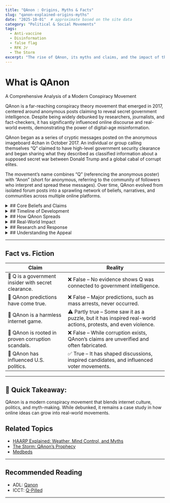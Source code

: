 ```yaml
---
title: "QAnon : Origins, Myths & Facts"
slug: "qanon-explained-origins-myths"
date: "2025-10-01"  # approximate based on the site data
category: "Political & Social Movements"
tags:
  - Anti-vaccine
  - Disinformation
  - false flag
  - RFK Jr
  - The Storm
excerpt: "The rise of QAnon, its myths and claims, and the impact of the conspiracy movement."
---
```


# What is QAnon
A Comprehensive Analysis of a Modern Conspiracy Movement

QAnon is a far-reaching conspiracy theory movement that emerged in 2017, centered around anonymous posts claiming to reveal secret government intelligence. Despite being widely debunked by researchers, journalists, and fact-checkers, it has significantly influenced online discourse and real-world events, demonstrating the power of digital-age misinformation.

QAnon began as a series of cryptic messages posted on the anonymous imageboard 4chan in October 2017. An individual or group calling themselves “Q” claimed to have high-level government security clearance and began sharing what they described as classified information about a supposed secret war between Donald Trump and a global cabal of corrupt elites.

The movement’s name combines “Q” (referencing the anonymous poster) with “Anon” (short for anonymous, referring to the community of followers who interpret and spread these messages). Over time, QAnon evolved from isolated forum posts into a sprawling network of beliefs, narratives, and communities across multiple online platforms.

<details>
<summary>## Core Beliefs and Claims</summary>
QAnon encompasses numerous interconnected conspiracy theories, but several central themes consistently appear:

### The “Deep State” Narrative
Claims that a secret network of government officials, intelligence agencies, and political figures work to undermine elected leadership and maintain hidden control over policy and events.

### Elite Conspiracy Theories
Allegations that wealthy individuals, celebrities, and politicians participate in secretive criminal activities, often involving elaborate cover-ups and manipulation of media and institutions.

### Political Prophecies
Predictions about political events, arrests, and revelations that would supposedly expose corruption and vindicate the movement’s beliefs.

### Media Distrust
Systematic rejection of mainstream news sources, positioning traditional journalism as complicit in covering up the “truth” that Q claims to reveal.
</details>

<details>
<summary>## Timeline of Development</summary>

### October 2017

First “Q drops” appear on 4chan‘s /pol/ board, making initial claims about government corruption and imminent arrests.

### 2018-2019

Movement migrates to 8chan (later 8kun) and expands to mainstream social media platforms like Facebook, Twitter, and YouTube. Dedicated communities form to decode and interpret Q’s messages.

### 2020

QAnon gains significant mainstream attention during the COVID-19 pandemic and 2020 election cycle. Several QAnon-affiliated candidates run for political office.

### 2021-Present

Major social media platforms implement restrictions on QAnon content. The movement adapts by migrating to alternative platforms and evolving its messaging strategies.
</details>

<details>
<summary>## How QAnon Spreads</summary>
The movement’s growth demonstrates how conspiracy theories can proliferate in the digital age. Key factors in QAnon’s spread include:

### Social Media Amplification
QAnon content spread rapidly across Facebook groups, Twitter hashtags, YouTube videos, and Instagram posts. Algorithms designed to increase engagement often promoted sensational content, helping conspiracy theories reach wider audiences.

### Gamification Elements
Q’s cryptic posts, called “drops,” are designed like puzzles that followers attempt to decode. This interactive element creates a sense of participation and discovery, making adherents feel like they’re uncovering hidden truths through their own research.

### Community Building
Online communities formed around shared interpretation of Q posts, creating social bonds and reinforcing beliefs through group validation. These communities provide belonging and purpose for participants.
</details>

<details>
<summary>## Real-World Impact</summary>
### Documented Consequences
While QAnon exists primarily online, it has had measurable real-world effects, including influencing political campaigns, motivating criminal activity in some cases, and affecting personal relationships when family members adopt QAnon beliefs.

Researchers have documented various impacts of QAnon belief systems on individuals and communities, from family separations to political activism. The movement has also influenced broader discussions about online misinformation, platform responsibility, and the psychology of conspiracy belief.
</details>

<details>
<summary>## Research and Response</summary>
Academic researchers, journalists, and fact-checkers have extensively studied QAnon, examining its claims, tracking its spread, and analyzing its psychological and social appeal. Their work has consistently found that Q’s specific predictions have failed to materialize, and many central claims lack credible evidence.

Social media companies have implemented various policies to limit QAnon content, while educators and mental health professionals have developed resources to help people understand conspiracy thinking and maintain healthy relationships with those who hold these beliefs.
</details>

<details>
<summary>## Understanding the Appeal</summary>
Researchers have identified several factors that may contribute to QAnon’s appeal:

Sense of Special Knowledge: The belief that one possesses secret information unavailable to others can provide feelings of importance and superiority.

Simple Explanations: Conspiracy theories often provide clear, albeit incorrect, explanations for complex social and political phenomena.

Community and Identity: QAnon communities offer social connection and shared identity for participants who may feel isolated or disconnected from mainstream society.

Distrust of Institutions: Pre-existing skepticism toward government, media, and other institutions can make alternative explanations more appealing.
</details>

---

## Fact vs. Fiction

| Claim |  Reality |
|---|---|
| 🔹 Q is a government insider with secret clearance. | ❌ False – No evidence shows Q was connected to government intelligence. |
| 🔹 QAnon predictions have come true. | ❌ False – Major predictions, such as mass arrests, never occurred. |
| 🔹 QAnon is a harmless internet game. | ⚠️ Partly true – Some saw it as a puzzle, but it has inspired real-world actions, protests, and even violence. |
| 🔹 QAnon is rooted in proven corruption scandals. | ❌ False – While corruption exists, QAnon’s claims are unverified and often fabricated. |
| 🔹 QAnon has influenced U.S. politics. | ✅ True – It has shaped discussions, inspired candidates, and influenced voter movements. |

---

## 📌 Quick Takeaway:
QAnon is a modern conspiracy movement that blends internet culture, politics, and myth-making. While debunked, it remains a case study in how online ideas can grow into real-world movements.

## Related Topics

- [HAARP Explained: Weather, Mind Control, and Myths](/haarp-explained-weather-mind-control-and-myths)  
- [The Storm: QAnon’s Prophecy](/the-storm-qanon-prophecy)  
- [Medbeds](http://192.168.0.162:3000/article/medbeds-quantum-healing)  

---

## Recommended Reading

- ADL: [Qanon](https://www.adl.org/resources/backgrounder/qanon)  
- ICCT: [Q-Pilled](https://icct.nl/publication/q-pilled-conspiracy-theories-trump-and-election-violence-united-states)  

---